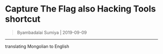 Capture The Flag also Hacking Tools shortcut
============================================

> Byambadalai Sumiya | 2019-09-09
--------------------------

translating Mongolian to English
